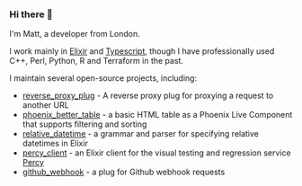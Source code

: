 ### Hi there 👋

I'm Matt, a developer from London.

I work mainly in [Elixir](https://elixir-lang.org/) and [Typescript](https://www.typescriptlang.org/), though I have professionally used C++, Perl, Python, R and Terraform in the past.

I maintain several open-source projects, including:
- [reverse_proxy_plug](https://github.com/tallarium/reverse_proxy_plug) - A reverse proxy plug for proxying a request to another URL
- [phoenix_better_table](https://github.com/mwhitworth/phoenix_better_table) - a basic HTML table as a Phoenix Live Component that supports filtering and sorting
- [relative_datetime](https://github.com/mwhitworth/relative_datetime) - a grammar and parser for specifying relative datetimes in Elixir
- [percy_client](https://github.com/mwhitworth/percy_client) - an Elixir client for the visual testing and regression service [Percy](https://percy.io/)
- [github_webhook](https://github.com/puretype/github_webhook) - a plug for Github webhook requests
